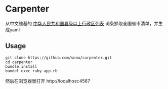 Carpenter
=========

从中文维基的 [中华人民共和国县级以上行政区列表](http://zh.wikipedia.org/wiki/%E4%B8%AD%E5%8D%8E%E4%BA%BA%E6%B0%91%E5%85%B1%E5%92%8C%E5%9B%BD%E5%8E%BF%E7%BA%A7%E4%BB%A5%E4%B8%8A%E8%A1%8C%E6%94%BF%E5%8C%BA%E5%88%97%E8%A1%A8) 词条抓取全国省市清单，并生成yaml

Usage
-----
```shell 
git clone https://github.com/snow/carpenter.git
cd carpenter
bundle install
bundel exec ruby app.rb
```

然后在浏览器里打开 http://localhost:4567
